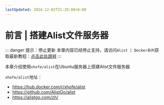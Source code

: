 ```yaml
---
lastUpdated: 2024-12-02T21:28:00+8:00
---
```


# 前言 | 搭建Alist文件服务器

::: danger 提示：停止更新
本章内容已经停止支持，请访问```Alist | Docker系列```获取最新教程：[点击此处跳转](/DockerSeries/Alist)
:::

本章介绍使用```xhofe/alist```在Ubuntu服务器上搭建Alist文件服务器

```xhofe/alist```地址：
- <https://hub.docker.com/r/xhofe/alist>
- <https://github.com/AlistGo/alist>
- <https://alistgo.com/zh/>